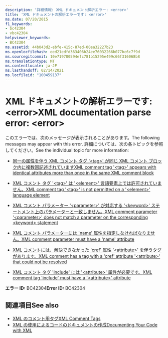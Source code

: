 ```yaml
---
description: '詳細情報: XML ドキュメント解析エラー: <error>'
title: 'XML ドキュメントの解析エラーです: <error>'
ms.date: 07/20/2015
f1_keywords:
- bc42304
- vbc42304
helpviewer_keywords:
- BC42304
ms.assetid: 44b043d2-ebfe-415c-87ed-00ea32227b23
ms.openlocfilehash: eed21edfd363406b24ee76032266b077bc6c7f9d
ms.sourcegitcommit: 10e719780594efc781b15295e499c66f316068b8
ms.translationtype: MT
ms.contentlocale: ja-JP
ms.lasthandoff: 02/14/2021
ms.locfileid: "100459137"
---
```

# <a name="xml-documentation-parse-error-error"></a><span data-ttu-id="610bd-103">XML ドキュメントの解析エラーです: \<error></span><span class="sxs-lookup"><span data-stu-id="610bd-103">XML documentation parse error: \<error></span></span>

<span data-ttu-id="610bd-104">このエラーでは、次のメッセージが表示されることがあります。</span><span class="sxs-lookup"><span data-stu-id="610bd-104">The following messages may appear with this error.</span></span> <span data-ttu-id="610bd-105">詳細については、次の各トピックを参照してください。</span><span class="sxs-lookup"><span data-stu-id="610bd-105">See the individual topic for more information:</span></span>  
  
- [<span data-ttu-id="610bd-106">同一の属性を伴う XML コメント タグ '\<tag>' が同じ XML コメント ブロック内に複数回記述されています</span><span class="sxs-lookup"><span data-stu-id="610bd-106">XML comment tag '\<tag>' appears with identical attributes more than once in the same XML comment block</span></span>](bc42305.md)  
  
- [<span data-ttu-id="610bd-107">XML コメント タグ '\<tag>' は '\<element>' 言語要素上では許可されていません。</span><span class="sxs-lookup"><span data-stu-id="610bd-107">XML comment tag '\<tag>' is not permitted on a '\<element>' language element</span></span>](bc42306.md)  
  
- [<span data-ttu-id="610bd-108">XML コメント パラメーター '\<parameter>' が対応する '\<keyword>' ステートメント上のパラメーターと一致しません。</span><span class="sxs-lookup"><span data-stu-id="610bd-108">XML comment parameter '\<parameter>' does not match a parameter on the corresponding \<keyword> statement</span></span>](bc42307.md)  
  
- [<span data-ttu-id="610bd-109">XML コメント パラメーターには 'name' 属性を指定しなければなりません。</span><span class="sxs-lookup"><span data-stu-id="610bd-109">XML comment parameter must have a 'name' attribute</span></span>](bc42308.md)  
  
- [<span data-ttu-id="610bd-110">XML コメントには、解決できなかった 'cref' 属性 '\<attribute>' を伴うタグがあります。</span><span class="sxs-lookup"><span data-stu-id="610bd-110">XML comment has a tag with a 'cref' attribute '\<attribute>' that could not be resolved</span></span>](bc42309.md)  
  
- [<span data-ttu-id="610bd-111">XML コメント タグ 'include' には '\<attribute>' 属性が必要です。</span><span class="sxs-lookup"><span data-stu-id="610bd-111">XML comment tag 'include' must have a '\<attribute>' attribute</span></span>](bc42310.md)  
  
 <span data-ttu-id="610bd-112">**エラー ID:** BC42304</span><span class="sxs-lookup"><span data-stu-id="610bd-112">**Error ID:** BC42304</span></span>  
  
## <a name="see-also"></a><span data-ttu-id="610bd-113">関連項目</span><span class="sxs-lookup"><span data-stu-id="610bd-113">See also</span></span>

- [<span data-ttu-id="610bd-114">XML のコメント用タグ</span><span class="sxs-lookup"><span data-stu-id="610bd-114">XML Comment Tags</span></span>](../language-reference/xmldoc/index.md)
- [<span data-ttu-id="610bd-115">XML の使用によるコードのドキュメントの作成</span><span class="sxs-lookup"><span data-stu-id="610bd-115">Documenting Your Code with XML</span></span>](../programming-guide/program-structure/documenting-your-code-with-xml.md)
